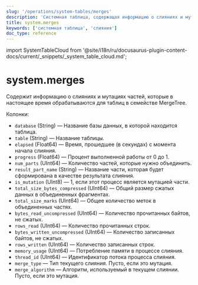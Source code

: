 ```yaml
---
slug: '/operations/system-tables/merges'
description: 'Системная таблица, содержащая информацию о слияниях и мутациях частей,'
title: system.merges
keywords: ['системная таблица', 'слияния']
doc_type: reference
---
```

import SystemTableCloud from '@site/i18n/ru/docusaurus-plugin-content-docs/current/_snippets/_system_table_cloud.md';


# system.merges

<SystemTableCloud/>

Содержит информацию о слияниях и мутациях частей, которые в настоящее время обрабатываются для таблиц в семействе MergeTree.

Колонки:

- `database` (String) — Название базы данных, в которой находится таблица.
- `table` (String) — Название таблицы.
- `elapsed` (Float64) — Время, прошедшее (в секундах) с момента начала слияния.
- `progress` (Float64) — Процент выполненной работы от 0 до 1.
- `num_parts` (UInt64) — Количество частей, которые нужно объединить.
- `result_part_name` (String) — Название части, которая будет сформирована в качестве результата слияния.
- `is_mutation` (UInt8) — 1, если этот процесс является мутацией части.
- `total_size_bytes_compressed` (UInt64) — Общий размер сжатых данных в объединенных фрагментах.
- `total_size_marks` (UInt64) — Общее количество меток в объединенных частях.
- `bytes_read_uncompressed` (UInt64) — Количество прочитанных байтов, не сжатых.
- `rows_read` (UInt64) — Количество прочитанных строк.
- `bytes_written_uncompressed` (UInt64) — Количество записанных байтов, не сжатых.
- `rows_written` (UInt64) — Количество записанных строк.
- `memory_usage` (UInt64) — Потребление памяти в процессе слияния.
- `thread_id` (UInt64) — Идентификатор потока процесса слияния.
- `merge_type` — Тип текущего слияния. Пусто, если это мутация.
- `merge_algorithm` — Алгоритм, используемый в текущем слиянии. Пусто, если это мутация.
